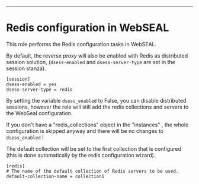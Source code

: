 ---
# Redis configuration in WebSEAL

This role performs the Redis configuration tasks in WebSEAL.

By default, the reverse proxy will also be enabled with Redis as distributed session solution, (`dsess-enabled` and `dsess-server-type` are set in the session stanza).

    [session] 
    dsess-enabled = yes
    dsess-server-type = redis

By setting the variable `dsess_enabled` to False, you can disable distributed sessions, however the role will still add the redis collections and servers to the WebSeal configuration.

If you don't have a "redis_collections" object in the "instances" , the whole configuration is skipped anyway and there will be no changes to `dsess_enabled` !

The default collection will be set to the first collection that is configured (this is done automatically by the redis configuration wizard).

    [redis]
    # The name of the default collection of Redis servers to be used.
    default-collection-name = collection1
  

